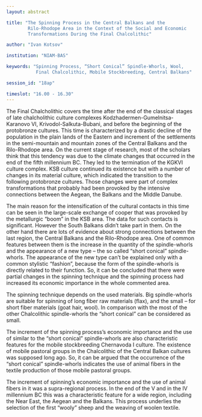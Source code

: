```yaml
---
layout: abstract

title: "The Spinning Process in the Central Balkans and the
        Rilo-Rhodope Area in the Context of the Social and Economic
        Transformations During the Final Chalcolithic"

author: "Ivan Kotsov"

institution: "NIAM-BAS"

keywords: "Spinning Process, “Short Conical” Spindle-Whorls, Wool,
           Final Chalcolithic, Mobile Stockbreeding, Central Balkans"

session_id: "18ap"

timeslot: "16.00 - 16.30"
---
```


The Final Chalcholithic covers the time after the end of the classical
stages of late chalcholithic culture complexes
Kodzhadermen-Gumelnitsa-Karanovo VI, Krivodol-Salkuta-Bubani, and
before the beginning of the protobronze cultures. This time is
characterized by a drastic decline of the population in the plain
lands of the Eastern and increment of the settlements in the
semi-mountain and mountain zones of the Central Balkans and the
Rilo-Rhodope area. On the current stage of research, most of the
scholars think that this tendency was due to the climate changes that
occurred in the end of the fifth millennium BC. They led to the
termination of the KGKVI culture complex. KSB culture continued its
existence but with a number of changes in its material culture, which
indicated the transition to the following protobronze cultures. Those
changes were part of complex transformations that probably had been
provoked by the intensive connections between the Aegean, the Balkans
and the Middle Danube.

The main reason for the intensification of the cultural contacts in
this time can be seen in the large-scale exchange of cooper that was
provoked by the metallurgic “boom” in the KSB area. The data for such
contacts is significant. However the South Balkans didn’t take part in
them. On the other hand there are lots of evidence about strong
connections between the last region, the Central Balkans and the
Rilo-Rhodope area. One of common features between them is the increase
in the quantity of the spindle-whorls and the appearance of a new type
– the so called “short conical” spindle-whorls. The appearance of the
new type can’t be explained only with a common stylistic “fashion”,
because the form of the spindle-whorls is directly related to their
function. So, it can be concluded that there were partial changes in
the spinning technique and the spinning process had increased its
economic importance in the whole commented area.

The spinning technique depends on the used materials. Big
spindle-whorls are suitable for spinning of long fiber raw materials
(flax), and the small – for short fiber materials (goat hair,
wool). In comparison with the most of the other Chalcolithic
spindle-whorls the “short conical” can be considered as small.

The increment of the spinning process’s economic importance and the
use of similar to the “short conical” spindle-whorls are also
characteristic features for the mobile stockbreeding Chernavoda I
culture. The existence of mobile pastoral groups in the Chalcolithic
of the Central Balkan cultures was supposed long ago. So, it can be
argued that the occurrence of the “short conical” spindle-whorls
indicates the use of animal fibers in the textile production of those
mobile pastoral groups.

The increment of spinning’s economic importance and the use of animal
fibers in it was a supra-regional process. In the end of the V and in
the IV millennium BC this was a characteristic feature for a wide
region, including the Near East, the Aegean and the Balkans. This
process underlies the selection of the first “wooly” sheep and the
weaving of woolen textile.
